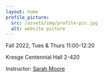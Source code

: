 ```yaml
---
layout: home
profile_picture:
  src: /assets/img/profile-pic.jpg
  alt: website picture
---
```


<p>
Fall 2022, Tues & Thurs 11:00-12:20 
  
  Kresge Centennial Hall 2-420 
</p>

<p>
Instructor: <a href="mailto:sarahmoore2022@u.northwestern.edu"> Sarah Moore </a>
</p>
